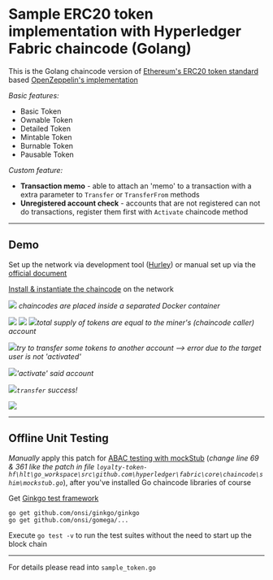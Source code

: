 # Sample ERC20 token implementation with Hyperledger Fabric chaincode (Golang)

This is the Golang chaincode version of [Ethereum's ERC20 token standard](https://eips.ethereum.org/EIPS/eip-20) 
based [OpenZeppelin's implementation](https://github.com/OpenZeppelin/openzeppelin-contracts/blob/9b3710465583284b8c4c5d2245749246bb2e0094/contracts/token/ERC20/ERC20.sol)

_Basic features:_
* Basic Token
* Ownable Token
* Detailed Token
* Mintable Token
* Burnable Token
* Pausable Token

_Custom feature:_
* **Transaction memo** - able to attach an 'memo' to a transaction with a extra parameter to `Transfer` or `TransferFrom` methods
* **Unregistered account check** - accounts that are not registered can not do transactions, register them first with `Activate` chaincode method
---
## Demo
Set up the network via development tool ([Hurley](https://github.com/worldsibu/hurley)) or manual set up via the [official document](https://hyperledger-fabric.readthedocs.io/en/release-1.4/dev-setup/devenv.html)

[Install & instantiate the chaincode](https://hyperledger-fabric.readthedocs.io/en/release-1.4/chaincode4noah.html#installing-chaincode) on the network

![](/readme/env.png) *chaincodes are placed inside a separated Docker container*

![](/readme/1.png) 
![](/readme/2.png)
![](/readme/3.png)*total supply of tokens are equal to the miner's (chaincode caller) account*

![](/readme/4.png)*try to transfer some tokens to another account --> error due to the target user is not 'activated'*

![](/readme/5.png)*'activate' said account*

![](/readme/6.png)*`transfer` success!*

![](/readme/7.png)

---

## Offline Unit Testing
*Manually* apply this patch for [ABAC testing with mockStub](https://gerrit.hyperledger.org/r/c/fabric/+/28744/2/core/chaincode/shim/mockstub.go#361) (_change line 69 & 361 like the patch in file `loyalty-token-hf\hlt\go_workspace\src\github.com\hyperledger\fabric\core\chaincode\shim\mockstub.go`_), after you've installed Go chaincode libraries of course

Get [Ginkgo test framework](https://onsi.github.io/ginkgo/)
```
go get github.com/onsi/ginkgo/ginkgo
go get github.com/onsi/gomega/...
```
Execute `go test -v` to run the test suites without the need to start up the block chain

---

For details please read into `sample_token.go`
